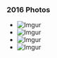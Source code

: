 ### 2016 Photos

* ![Imgur](http://i.imgur.com/AAmFKoS.jpg)
* ![Imgur](http://i.imgur.com/2ZdmNKI.jpg)
* ![Imgur](http://i.imgur.com/Mb3V8lQ.jpg)
* ![Imgur](http://i.imgur.com/vKWYsfU.jpg)

